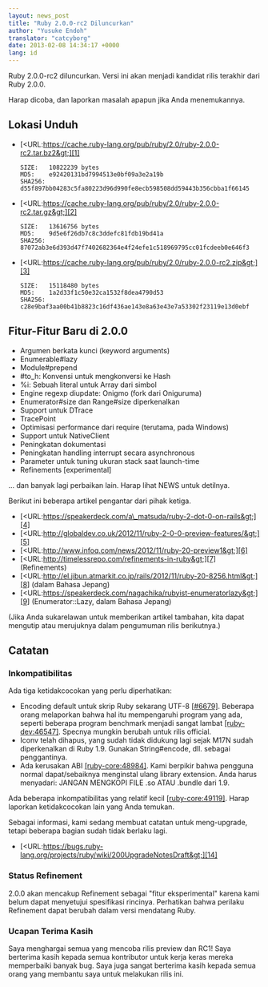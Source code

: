 ```yaml
---
layout: news_post
title: "Ruby 2.0.0-rc2 Diluncurkan"
author: "Yusuke Endoh"
translator: "catcyborg"
date: 2013-02-08 14:34:17 +0000
lang: id
---
```


Ruby 2.0.0-rc2 diluncurkan. Versi ini akan menjadi kandidat rilis terakhir
dari Ruby 2.0.0.

Harap dicoba, dan laporkan masalah apapun jika Anda menemukannya.

## Lokasi Unduh

* [&lt;URL:https://cache.ruby-lang.org/pub/ruby/2.0/ruby-2.0.0-rc2.tar.bz2&gt;][1]

      SIZE:   10822239 bytes
      MD5:    e92420131bd7994513e0bf09a3e2a19b
      SHA256: d55f897bb04283c5fa80223d96d990fe8ecb598508dd59443b356cbba1f66145

* [&lt;URL:https://cache.ruby-lang.org/pub/ruby/2.0/ruby-2.0.0-rc2.tar.gz&gt;][2]

      SIZE:   13616756 bytes
      MD5:    9d5e6f26db7c8c3ddefc81fdb19bd41a
      SHA256: 87072ab3e6d393d47f7402682364e4f24efe1c518969795cc01fcdeeb0e646f3

* [&lt;URL:https://cache.ruby-lang.org/pub/ruby/2.0/ruby-2.0.0-rc2.zip&gt;][3]

      SIZE:   15118480 bytes
      MD5:    1a2d33f1c50e32ca1532f8dea4790d53
      SHA256: c28e9baf3aa00b41b8823c16df436ae143e8a63e43e7a53302f23119e13d0ebf

## Fitur-Fitur Baru di 2.0.0

* Argumen berkata kunci (keyword arguments)
* Enumerable#lazy
* Module#prepend
* \#to\_h: Konvensi untuk mengkonversi ke Hash
* %i: Sebuah literal untuk Array dari simbol
* Engine regexp diupdate: Onigmo (fork dari Oniguruma)
* Enumerator#size dan Range#size diperkenalkan
* Support untuk DTrace
* TracePoint
* Optimisasi performance dari require (terutama, pada Windows)
* Support untuk NativeClient
* Peningkatan dokumentasi
* Peningkatan handling interrupt secara asynchronous
* Parameter untuk tuning ukuran stack saat launch-time
* Refinements \[experimental\]

... dan banyak lagi perbaikan lain. Harap lihat NEWS untuk detilnya.

Berikut ini beberapa artikel pengantar dari pihak ketiga.

* [&lt;URL:https://speakerdeck.com/a\_matsuda/ruby-2-dot-0-on-rails&gt;][4]
* [&lt;URL:http://globaldev.co.uk/2012/11/ruby-2-0-0-preview-features/&gt;][5]
* [&lt;URL:http://www.infoq.com/news/2012/11/ruby-20-preview1&gt;][6]
* [&lt;URL:http://timelessrepo.com/refinements-in-ruby&gt;][7]
  (Refinements)
* [&lt;URL:http://el.jibun.atmarkit.co.jp/rails/2012/11/ruby-20-8256.html&gt;][8]
  (dalam Bahasa Jepang)
* [&lt;URL:https://speakerdeck.com/nagachika/rubyist-enumeratorlazy&gt;][9]
  (Enumerator::Lazy, dalam Bahasa Jepang)

(Jika Anda sukarelawan untuk memberikan artikel tambahan, kita dapat mengutip atau merujuknya dalam pengumuman rilis berikutnya.)

## Catatan

### Inkompatibilitas

Ada tiga ketidakcocokan yang perlu diperhatikan:

* Encoding default untuk skrip Ruby sekarang UTF-8 [\[#6679\]][10]. Beberapa orang
  melaporkan bahwa hal itu mempengaruhi program yang ada, seperti beberapa
  program benchmark menjadi sangat lambat [\[ruby-dev:46547\]][11]. Specnya
  mungkin berubah untuk rilis official.
* Iconv telah dihapus, yang sudah tidak didukung lagi sejak M17N sudah
  diperkenalkan di Ruby 1.9. Gunakan String#encode, dll. sebagai penggantinya.
* Ada kerusakan ABI [\[ruby-core:48984\]][12]. Kami berpikir bahwa pengguna normal
  dapat/sebaiknya menginstal ulang library extension. Anda harus
  menyadari: JANGAN MENGKOPI FILE .so ATAU .bundle dari 1.9.

Ada beberapa inkompatibilitas yang relatif kecil
[\[ruby-core:49119\]][13]. Harap laporkan ketidakcocokan lain yang Anda temukan.

Sebagai informasi, kami sedang membuat catatan untuk meng-upgrade, tetapi
beberapa bagian sudah tidak berlaku lagi.

* [&lt;URL:https://bugs.ruby-lang.org/projects/ruby/wiki/200UpgradeNotesDraft&gt;][14]

### Status Refinement

2\.0.0 akan mencakup Refinement sebagai \"fitur eksperimental\" karena kami
belum dapat menyetujui spesifikasi rincinya. Perhatikan bahwa perilaku Refinement
dapat berubah dalam versi mendatang Ruby.

### Ucapan Terima Kasih

Saya menghargai semua yang mencoba rilis preview dan RC1! Saya berterima kasih kepada
semua kontributor untuk kerja keras mereka memperbaiki banyak bug. Saya juga
sangat berterima kasih kepada semua orang yang membantu saya untuk melakukan rilis ini.



[1]: https://cache.ruby-lang.org/pub/ruby/2.0/ruby-2.0.0-rc2.tar.bz2
[2]: https://cache.ruby-lang.org/pub/ruby/2.0/ruby-2.0.0-rc2.tar.gz
[3]: https://cache.ruby-lang.org/pub/ruby/2.0/ruby-2.0.0-rc2.zip
[4]: https://speakerdeck.com/a_matsuda/ruby-2-dot-0-on-rails
[5]: http://globaldev.co.uk/2012/11/ruby-2-0-0-preview-features/
[6]: http://www.infoq.com/news/2012/11/ruby-20-preview1
[7]: http://timelessrepo.com/refinements-in-ruby
[8]: http://el.jibun.atmarkit.co.jp/rails/2012/11/ruby-20-8256.html
[9]: https://speakerdeck.com/nagachika/rubyist-enumeratorlazy
[10]: https://bugs.ruby-lang.org/issues/6679
[11]: http://blade.nagaokaut.ac.jp/cgi-bin/scat.rb/ruby/ruby-dev/46547
[12]: http://blade.nagaokaut.ac.jp/cgi-bin/scat.rb/ruby/ruby-core/48984
[13]: http://blade.nagaokaut.ac.jp/cgi-bin/scat.rb/ruby/ruby-core/49119
[14]: https://bugs.ruby-lang.org/projects/ruby/wiki/200UpgradeNotesDraft
